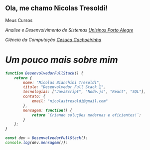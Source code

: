 <!-- NicolasTresoldi/Nicolas is a special repository: its README.md will appear on your profile! -->


<h2> Ola, me chamo Nicolas Tresoldi!</h2>
<p>Meus Cursos</p>
<p><em>Analise e Desenvolvimento de Sistemas <a href="https://www.unisinos.br/">Unisinos Porto Alegre</a><em> </p>
<p><em>Ciência da Computação <a href="https://www.cesuca.edu.br/"> Cesuca Cachoeirinha</a> </em></p> 


<h1>Um pouco mais sobre mim</h1> 

```javascript
function DesenvolvedorFullStack() {
    return {
        nome: "Nicolas Bianchini Tresoldi",
        titulo: "Desenvolvedor Full Stack 🚀",
        tecnologias: ["JavaScript", "Node.js", "React", "SQL"],
        contato: {
            email: "nicolastresoldi@gmail.com"
        },
        mensagem: function() {
            return `Criando soluções modernas e eficientes!`;
        }
    };
}

const dev = DesenvolvedorFullStack();
console.log(dev.mensagem());
```
